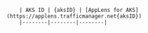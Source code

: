         | AKS ID | {aksID} | [AppLens for AKS](https://applens.trafficmanager.net{aksID})
        |--------|--------|--------|
